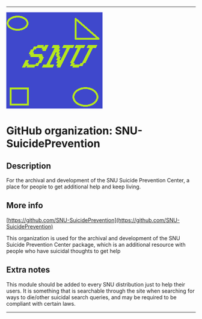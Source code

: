 
***

![SNU_blue_and_gold_legacy_icon.png failed to load. The file may be missing or corrupt. Check the file path for errors first.](/AdditionalInfo/1/SNU-SuicidePrevention/SNU_blue_and_gold_legacy_icon.png)

# GitHub organization: SNU-SuicidePrevention

## Description

For the archival and development of the SNU Suicide Prevention Center, a place for people to get additional help and keep living.

## More info

[https://github.com/SNU-SuicidePrevention](https://github.com/SNU-SuicidePrevention)

This organization is used for the archival and development of the SNU Suicide Prevention Center package, which is an additional resource with people who have suicidal thoughts to get help

## Extra notes

This module should be added to every SNU distribution just to help their users. It is something that is searchable through the site when searching for ways to die/other suicidal search queries, and may be required to be compliant with certain laws.

***
